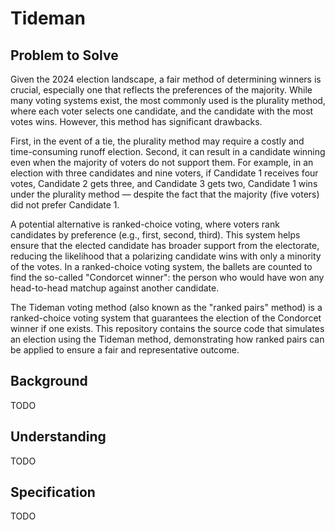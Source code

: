 # Tideman

## Problem to Solve

Given the 2024 election landscape, a fair method of determining winners is crucial, especially one that reflects the preferences of the majority. While many voting systems exist, the most commonly used is the plurality method, where each voter selects one candidate, and the candidate with the most votes wins. However, this method has significant drawbacks.

First, in the event of a tie, the plurality method may require a costly and time-consuming runoff election. Second, it can result in a candidate winning even when the majority of voters do not support them. For example, in an election with three candidates and nine voters, if Candidate 1 receives four votes, Candidate 2 gets three, and Candidate 3 gets two, Candidate 1 wins under the plurality method — despite the fact that the majority (five voters) did not prefer Candidate 1.

A potential alternative is ranked-choice voting, where voters rank candidates by preference (e.g., first, second, third). This system helps ensure that the elected candidate has broader support from the electorate, reducing the likelihood that a polarizing candidate wins with only a minority of the votes. In a ranked-choice voting system, the ballets are counted to find the so-called "Condorcet winner": the person who would have won any head-to-head matchup against another candidate. 

The Tideman voting method (also known as the "ranked pairs" method) is a ranked-choice voting system that guarantees the election of the Condorcet winner if one exists. This repository contains the source code that simulates an election using the Tideman method, demonstrating how ranked pairs can be applied to ensure a fair and representative outcome.

## Background

TODO

## Understanding

TODO

## Specification

TODO
